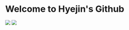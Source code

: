 # Welcome to Hyejin's Github

 <img src="https://img.shields.io/badge/NodeJS-339933?style=flat&logo=NodeJS&logoColor=white"/>
 <img src="https://img.shields.io/badge/TypeScript-339933?style=flat&logo=TypeScript&logoColor=white"/>

